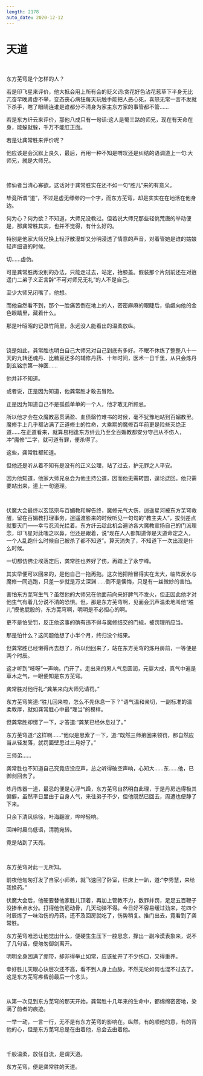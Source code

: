```yaml
---
length: 2178
auto_date: 2020-12-12
---
```


# 天道

<br>

东方芜穹是个怎样的人？

若是印飞星来评价，他大抵会用上所有会的贬义词:贪花好色沾花惹草下半身无比亢奋早晚肾虚不举，变态丧心病狂每天玩触手能把人恶心死，喜怒无常一言不发就下杀手，瞎了眼睛连谁是谁都分不清身为家主东方家的事管都不管……

若是东方纤云来评价，那他八成只有一句话:这人是蜀三路的师兄，现在有天命在身，能躲就躲，千万不能肛正面。

若是让龚常胜来评价呢？

他应该是会沉默上良久，最后，再用一种不知是喟叹还是纠结的语调道上一句:大师兄，就是大师兄。

<br>

修仙者当清心寡欲。这话对于龚常胜实在还不如一句“胜儿”来的有意义。

毕竟所谓“道”，不过是虚无缥缈的一个字，而东方芜穹，却是实实在在地活在他身边。

何为心？何为欲？不知道，大师兄没教过。但若说大师兄那些轻佻荒唐的举动便是，那龚常胜其实，也并不觉得，有什么好的。

特别是他家大师兄换上轻浮散漫却又分明浸透了情意的声音，对着管她是谁的姑娘轻声细语的时候。

切……虚伪。

可是龚常胜再没别的办法，只能走过去，站定，抬膝盖。假装那个片刻前还在对逍遥门二弟子义正言辞“不可对师兄无礼”的人不是自己。

至少大师兄闭嘴了，他想。

而他自然看不到，那个一脸痛苦倒在地上的人，密密麻麻的眼睫后，偷觑向他的金色眼睛里，藏着什么。

那是叶昭昭的记录竹简里，永远没人能看出的温柔放纵。

<br>

饶是如此，龚常胜也明白自己大师兄对自己到底有多好。不眠不休炼了整整八十一天的九转还魂丹、比糖豆还多的辅修丹药、十年时间，医术一日千里，从只会炼丹到玄铭宗第一神医……

他并非不知道。

或者说，正是因为知道，他龚常胜才敢去冒险。

正是因为知道自己不是孤孤单单的一个人，他才敢无所顾忌。

所以他才会在众魔教恶贯满盈、血债罄竹难书的时候，毫不犹豫地站到百媚教里。魔修手上几乎都沾满了正道修士的性命，大乘期的魔修百年前更是险些灭绝正道……在正道看来，就算易相逢东方纤云乃至全百媚教都安分守己从不伤人，冲“魔修”二字，就可道有罪，便杀得了。

这些，龚常胜都知道。

但他还是听从着不知有是没有的正义公理，站了过去，护无罪之人平安。

因为他知道，他家大师兄总会为他主持公道，因而他无需转圜，遑论迂回。他只需要站出来，道上一句道理。

<br>

伏魔大会最终以玄铭宗与百媚教和解告终，魔修元气大伤，逍遥星河被东方芜穹救醒，留在百媚教打理事务，逍遥渡影来的时候听见一句句的“教主夫人”，拔剑差点就要灭门——幸亏忍流光拦着。东方纤云趁此机会遍访各大魔教宣扬自己的门派理念，印飞星对此嗤之以鼻，但还是跟着，说“现在人人都知道你是天道命定之人，一个人乱跑什么时候自己被杀了都不知道”。算天消失了，不知道下一次出现是什么时候。

一切都仿佛尘埃落定后，龚常胜也养好了伤，再踏上了永宁峰。

其实早便可以回来的，是他自己一拖再拖。这次他把险冒得实在太大，临阵反水与魔修一同逃跑，只差一步就是万丈深渊……倒不是懊悔，只是有一丝微妙的害怕。

害怕东方芜穹生气？虽然他的大师兄在他面前向来好脾气不发火，但正因此他才对他生气有着几分说不清的恐惧。但，那是东方芜穹啊，见面会沉声温柔地叫他“胜儿”摸他屁股的，东方芜穹啊，明明是不必担心的啊。

更不是怕受罚，反正他这事的确有违不得与魔修结交的门规，被罚理所应当。

那是怕什么？这问题他想了小半个月，终归没个结果。

但龚常胜已经懒得再去想了，所以他回来了，站在东方芜穹的炼丹房前，一等便是两个时辰。

这才听到“吱呀”一声响，门开了。走出来的男人气息圆润，元婴大成，真气中遍是草木之气，一眼便知是东方芜穹。

龚常胜对他行礼:“龚某来向大师兄请罚。”

东方芜穹笑道:“胜儿回来啦，怎么不先休息一下？”语气温和亲切，一副标准的温柔敦厚，就如龚常胜心中最“理当”的模样。

但龚常胜却愣了一下，才答道:“龚某已经休息过了。”

东方芜穹道:“这样啊……”他似是思索了一下，道:“既然三师弟回来领罚，那自然应当从轻发落，就罚面壁思过三月好了。”

三师弟……

龚常胜也不知道自己究竟应没应声，总之听得破空声响，心知大……东……他，已御剑回去了。

炼丹炼器一道，最忌的便是心浮气躁，东方芜穹自然明白此理，于是丹房选得极其偏僻，虽然平日里由于自身人气，来往弟子不少，但他既然已回去，周遭也便静了下来。

只余下清风徐徐，叶海翻波，哗哗轻响。

回神时晨鸟低语，清脆宛转。

竟是站到了天亮。

<br>

东方芜穹对此一无所知。

前夜他匆匆打发了自家小师弟，就飞速回了卧室，往床上一趴，道:“李秀慧，来给我换药。”

伏魔大会后，他硬要替他家胜儿顶着，再加上管教不力，数罪并罚，足足五百鞭子没掺半点水分。打得他伤筋动骨，几天动弹不得。今日好不容易缓过劲来，花四个时辰炼了一味治伤的丹药，还不及回房就吃了，伤势稍复。推门出去，竟看到了龚常胜。

东方芜穹唯恐让他觉出什么，便硬生生压下一腔思念，撑出一副冷漠表象来，说不了几句话，便匆匆御剑离开。

明明全身困满了绷带，却非得举止如常，应该扯开了不少伤口，又得重养。

幸好胜儿天眼心诀层次还不高，看不到人身上血脉，不然无论如何也混不过去了。这是东方芜穹疼昏前最后一个念头。

<br>

从第一次见到东方芜穹的那天开始，龚常胜十几年来的生命中，都绵绵密密地，染满了前者的痕迹。

一举一动，一言一行，无不是有东方芜穹的影响在。纵然，有的顺他的意，有的背他的心，但是东方芜穹总是在由着他，总会去由着他。

<br>

千般温柔，放任自流，是谓天道。

东方芜穹，便是龚常胜的天道。

